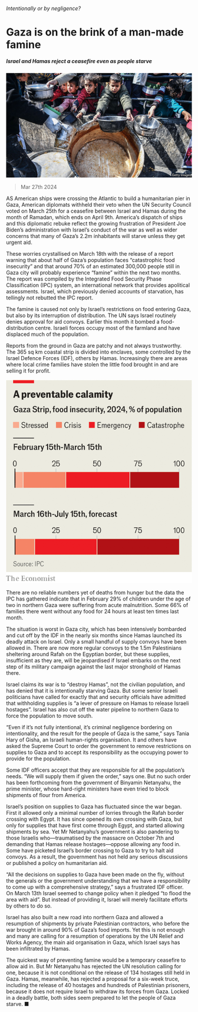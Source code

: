 ###### Intentionally or by negligence?

# Gaza is on the brink of a man-made famine 

##### Israel and Hamas reject a ceasefire even as people starve 

![image](images/20240330_MAP002.jpg) 

> Mar 27th 2024 

AS American ships were crossing the Atlantic to build a humanitarian pier in Gaza, American diplomats withheld their veto when the UN Security Council voted on March 25th for a ceasefire between Israel and Hamas during the month of Ramadan, which ends on April 9th. America’s dispatch of ships and this diplomatic rebuke reflect the growing frustration of President Joe Biden’s administration with Israel’s conduct of the war as well as wider concerns that many of Gaza’s 2.2m inhabitants will starve unless they get urgent aid. 

These worries crystallised on March 18th with the release of a report warning that about half of Gaza’s population faces “catastrophic food insecurity” and that around 70% of an estimated 300,000 people still in Gaza city will probably experience “famine” within the next two months. The report was compiled by the Integrated Food Security Phase Classification (IPC) system, an international network that provides apolitical assessments. Israel, which previously denied accounts of starvation, has tellingly not rebutted the IPC report.


The famine is caused not only by Israel’s restrictions on food entering Gaza, but also by its interruption of distribution. The UN says Israel routinely denies approval for aid convoys. Earlier this month it bombed a food-distribution centre. Israeli forces occupy most of the farmland and have displaced much of the population. 

Reports from the ground in Gaza are patchy and not always trustworthy. The 365 sq km coastal strip is divided into enclaves, some controlled by the Israel Defence Forces (IDF), others by Hamas. Increasingly there are areas where local crime families have stolen the little food brought in and are selling it for profit. 

![image](images/20240330_MAC022.png) 


There are no reliable numbers yet of deaths from hunger but the data the IPC has gathered indicate that in February 29% of children under the age of two in northern Gaza were suffering from acute malnutrition. Some 66% of families there went without any food for 24 hours at least ten times last month. 

The situation is worst in Gaza city, which has been intensively bombarded and cut off by the IDF in the nearly six months since Hamas launched its deadly attack on Israel. Only a small handful of supply convoys have been allowed in. There are now more regular convoys to the 1.5m Palestinians sheltering around Rafah on the Egyptian border, but these supplies, insufficient as they are, will be jeopardised if Israel embarks on the next step of its military campaign against the last major stronghold of Hamas there.

Israel claims its war is to “destroy Hamas”, not the civilian population, and has denied that it is intentionally starving Gaza. But some senior Israeli politicians have called for exactly that and security officials have admitted that withholding supplies is “a lever of pressure on Hamas to release Israeli hostages”. Israel has also cut off the water pipeline to northern Gaza to force the population to move south. 

“Even if it’s not fully intentional, it’s criminal negligence bordering on intentionality, and the result for the people of Gaza is the same,” says Tania Hary of Gisha, an Israeli human-rights organisation. It and others have asked the Supreme Court to order the government to remove restrictions on supplies to Gaza and to accept its responsibility as the occupying power to provide for the population. 

Some IDF officers accept that they are responsible for all the population’s needs. “We will supply them if given the order,” says one. But no such order has been forthcoming from the government of Binyamin Netanyahu, the prime minister, whose hard-right ministers have even tried to block shipments of flour from America. 

Israel’s position on supplies to Gaza has fluctuated since the war began. First it allowed only a minimal number of lorries through the Rafah border crossing with Egypt. It has since opened its own crossing with Gaza, but only for supplies that have first come through Egypt, and started allowing shipments by sea. Yet Mr Netanyahu’s government is also pandering to those Israelis who—traumatised by the massacre on October 7th and demanding that Hamas release hostages—oppose allowing any food in. Some have picketed Israel’s border crossing to Gaza to try to halt aid convoys. As a result, the government has not held any serious discussions or published a policy on humanitarian aid. 

“All the decisions on supplies to Gaza have been made on the fly, without the generals or the government understanding that we have a responsibility to come up with a comprehensive strategy,” says a frustrated IDF officer. On March 13th Israel seemed to change policy when it pledged “to flood the area with aid”. But instead of providing it, Israel will merely facilitate efforts by others to do so. 

Israel has also built a new road into northern Gaza and allowed a resumption of shipments by private Palestinian contractors, who before the war brought in around 90% of Gaza’s food imports. Yet this is not enough and many are calling for a resumption of operations by the UN Relief and Works Agency, the main aid organisation in Gaza, which Israel says has been infiltrated by Hamas. 

The quickest way of preventing famine would be a temporary ceasefire to allow aid in. But Mr Netanyahu has rejected the UN resolution calling for one, because it is not conditional on the release of 134 hostages still held in Gaza. Hamas, meanwhile, has rejected a proposal for a six-week truce, including the release of 40 hostages and hundreds of Palestinian prisoners, because it does not require Israel to withdraw its forces from Gaza. Locked in a deadly battle, both sides seem prepared to let the people of Gaza starve. ■

